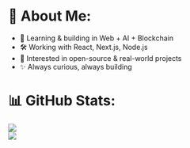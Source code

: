 # 💫 About Me:
- 🌱 Learning & building in Web + AI + Blockchain  
- 🛠️ Working with React, Next.js, Node.js  
- 🎯 Interested in open-source & real-world projects  
- ✨ Always curious, always building  <br>

# 📊 GitHub Stats:
![](https://github-readme-streak-stats.herokuapp.com/?user=rohanshrma222&theme=dark&hide_border=false)<br/>
[![](https://visitcount.itsvg.in/api?id=rohanshrma222&icon=1&color=1)](https://visitcount.itsvg.in)
<!-- Proudly created with GPRM ( https://gprm.itsvg.in ) -->
